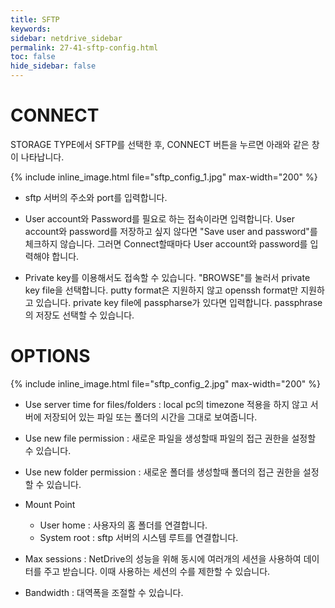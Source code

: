 ```yaml
---
title: SFTP
keywords:
sidebar: netdrive_sidebar
permalink: 27-41-sftp-config.html
toc: false
hide_sidebar: false
---
```


CONNECT
==================
STORAGE TYPE에서 SFTP를 선택한 후, CONNECT 버튼을 누르면 아래와 같은 창이 나타납니다.

{% include inline_image.html file="sftp_config_1.jpg" max-width="200" %}

* sftp 서버의 주소와 port를 입력합니다.
* User account와 Password를 필요로 하는 접속이라면 입력합니다. User account와 password를 저장하고 싶지 않다면 "Save user and password"를 체크하지 않습니다. 그러면 Connect할때마다 User account와 password를 입력해야 합니다. 

* Private key를 이용해서도 접속할 수 있습니다. "BROWSE"를 눌러서 private key file을 선택합니다. putty format은 지원하지 않고 openssh format만 지원하고 있습니다. private key file에 passpharse가 있다면 입력합니다. passphrase의 저장도 선택할 수 있습니다.


OPTIONS
==================

{% include inline_image.html file="sftp_config_2.jpg" max-width="200" %}

* Use server time for files/folders : local pc의 timezone 적용을 하지 않고 서버에 저장되어 있는 파일 또는 폴더의 시간을 그대로 보여줍니다.

* Use new file permission : 새로운 파일을 생성할때 파일의 접근 권한을 설정할 수 있습니다.

* Use new folder permission : 새로운 폴더를 생성할때 폴더의 접근 권한을 설정할 수 있습니다.

* Mount Point
    * User home : 사용자의 홈 폴더를 연결합니다.
    * System root : sftp 서버의 시스템 루트를 연결합니다.

* Max sessions : NetDrive의 성능을 위해 동시에 여러개의 세션을 사용하여 데이터를 주고 받습니다. 이때 사용하는 세션의 수를 제한할 수 있습니다.

* Bandwidth : 대역폭을 조절할 수 있습니다.